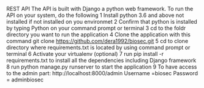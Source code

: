 REST API
The API is built with Django a python web framework.
To run the API on your system, do the following
 1 Install python 3.6 and above not installed if not installed on you environmet
2 Confirm that python is installed by typing Python on your command prompt or terminal
3 cd to the foldr directory you want to run the application
4 Clone the application with this command git clone https://github.com/dera1992/biosec.git
5 cd to clone directory where requirements.txt is located by using command prompt or terminal
6 Activate your virtualenv (optional)
7 run pip install -r requirements.txt to install all the dependencies including Django framework
8 run python manage.py runserver to start the application
9 To have access to the admin part: http://localhost:8000/admin
    Username =biosec
    Password = adminbiosec

